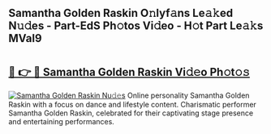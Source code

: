 ## Samantha Golden Raskin O𝚗lyf𝚊ns Le𝚊𝚔ed N𝚞𝚍es - Part-EdS Ph𝚘tos Vi𝚍eo - H𝚘t Part Le𝚊𝚔s MVal9

# <h2><a href="http://hf8fy2r.feru.top/?c=Samantha+Golden+Raskin">🔗 👉 🔴 Samantha Golden Raskin Vi𝚍𝚎o Ph𝚘t𝚘𝚜</a></h2>

[![Samantha Golden Raskin Nu𝚍𝚎s](https://i.imgur.com/0TWrTi3.gif)](http://hf8fy2r.feru.top/?c=Samantha+Golden+Raskin)
Online personality Samantha Golden Raskin with a focus on dance and lifestyle content. Charismatic performer Samantha Golden Raskin, celebrated for their captivating stage presence and entertaining performances. 
